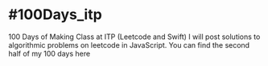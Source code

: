 # #100Days_itp
100 Days of Making Class at ITP (Leetcode and Swift)
I will post solutions to algorithmic problems on leetcode in JavaScript. You can find the second half of my 100 days here
